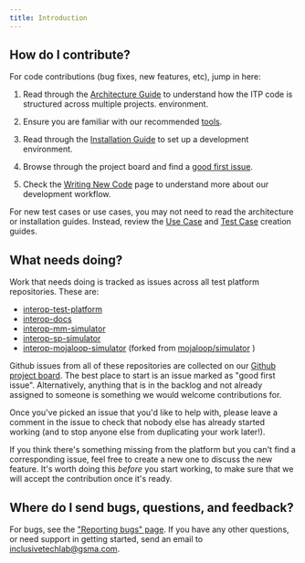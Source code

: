 ```yaml
---
title: Introduction
---
```


## How do I contribute?

For code contributions (bug fixes, new features, etc), jump in here:

1. Read through the [Architecture Guide](../architecture/overview) to understand
   how the ITP code is structured across multiple projects. environment.

2. Ensure you are familiar with our recommended [tools](./tools).

3. Read through the [Installation Guide](../installation) to set up a
   development environment.

4. Browse through the project board and find a
   [good first issue](https://github.com/orgs/gsmainclusivetechlab/projects/1?card_filter_query=label%3A%22good+first+issue%22).

5. Check the [Writing New Code](./new-code) page to understand more about our
   development workflow.

For new test cases or use cases, you may not need to read the architecture or
installation guides. Instead, review the [Use Case](../testcases/proposing-uc)
and [Test Case](../testcases/creating-tc) creation guides.

## What needs doing?

Work that needs doing is tracked as issues across all test platform
repositories. These are:

- [interop-test-platform](https://github.com/gsmainclusivetechlab/interop-test-platform)
- [interop-docs](https://github.com/gsmainclusivetechlab/interop-docs)
- [interop-mm-simulator](https://github.com/gsmainclusivetechlab/interop-mm-simulator)
- [interop-sp-simulator](https://github.com/gsmainclusivetechlab/interop-sp-simulator)
- [interop-mojaloop-simulator](https://github.com/gsmainclusivetechlab/interop-mojaloop-simulator)
  (forked from [mojaloop/simulator](https://github.com/mojaloop/simulator) )

Github issues from all of these repositories are collected on our
[Github project board](https://github.com/orgs/gsmainclusivetechlab/projects/1).
The best place to start is an issue marked as "good first issue". Alternatively,
anything that is in the backlog and not already assigned to someone is something
we would welcome contributions for.

Once you've picked an issue that you'd like to help with, please leave a comment
in the issue to check that nobody else has already started working (and to stop
anyone else from duplicating your work later!).

If you think there's something missing from the platform but you can't find a
corresponding issue, feel free to create a new one to discuss the new feature.
It's worth doing this _before_ you start working, to make sure that we will
accept the contribution once it's ready.

## Where do I send bugs, questions, and feedback?

For bugs, see the ["Reporting bugs" page](./bugs). If you have any other
questions, or need support in getting started, send an email to
[inclusivetechlab@gsma.com](mailto:inclusivetechlab@gsma.com).
